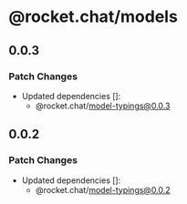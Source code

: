 # @rocket.chat/models

## 0.0.3

### Patch Changes

- Updated dependencies []:
  - @rocket.chat/model-typings@0.0.3

## 0.0.2

### Patch Changes

- Updated dependencies []:
  - @rocket.chat/model-typings@0.0.2
